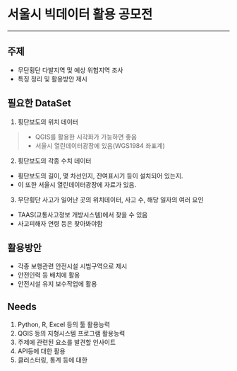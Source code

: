 # 서울시 빅데이터 활용 공모전
-------------

## 주제

- 무단횡단 다발지역 및 예상 위험지역 조사
- 특징 정리 및 활용방안 제시

## 필요한 DataSet
1. 횡단보도의 위치 데이터

>  * QGIS를 활용한 시각화가 가능하면 좋음
>  * 서울시 열린데이터광장에 있음(WGS1984 좌표계)

2. 횡단보도의 각종 수치 데이터

* 횡단보도의 길이, 몇 차선인지, 잔여표시기 등이 설치되어 있는지.
* 이 또한 서울시 열린데이터광장에 자료가 있음.

3. 무단횡단 사고가 일어난 곳의 위치데이터, 사고 수, 해당 일자의 여러 요인

* TAAS(교통사고정보 개방시스템)에서 찾을 수 있음
* 사고피해자 연령 등은 찾아봐야함

## 활용방안

* 각종 보행관련 안전시설 시범구역으로 제시
* 안전인력 등 배치에 활용
* 안전시설 유지 보수작업에 활용

## Needs

1. Python, R, Excel 등의 툴 활용능력
2. QGIS 등의 지형시스템 프로그램 활용능력
3. 주제에 관련된 요소를 발견할 인사이트
4. API등에 대한 활용
5. 클러스터링, 통계 등에 대한 
